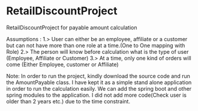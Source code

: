 # RetailDiscountProject
RetailDiscountProject for payable amount calculation

Assumptions :
1.> User can either be an employee, affiliate or a customer but can not have more than one role at a time.(One to One mapping with Role)
2.> The person will know before calculation what is the type of user (Employee, Affiliate or Customer)
3.> At a time, only one kind of orders will come (Either Employee, customer or Affiliate)

Note: In order to run the project, kindly download the source code and run the AmountPayable class. I have kept it as a simple stand alone application in order to run the calculation easily. We can add the spring boot and other spring modules to the application. I did not add more code(Check user is older than 2 years etc.) due to the time constraint.
